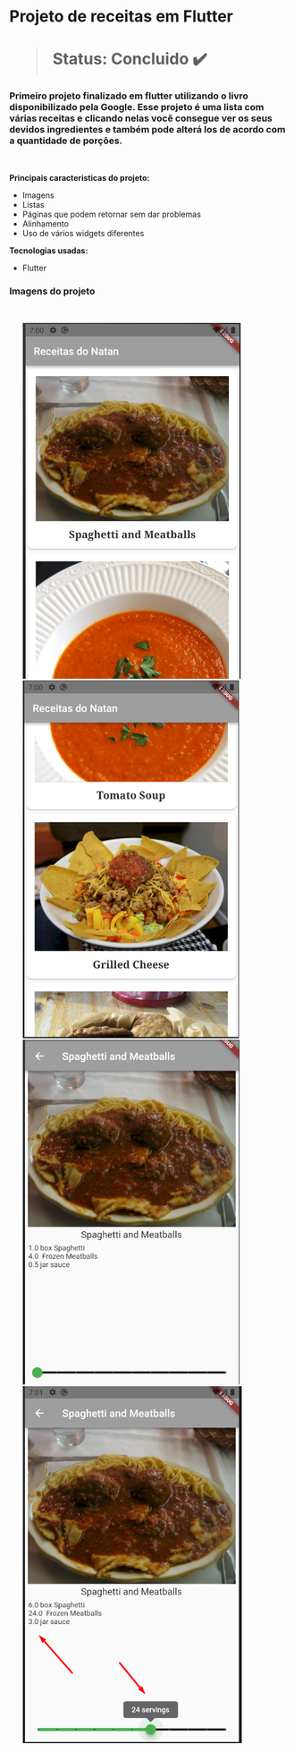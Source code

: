 <h1> Projeto de receitas em Flutter <h1> 

  > Status: Concluido ✔️
  
  ### Primeiro projeto finalizado em flutter utilizando o livro disponibilizado pela Google. Esse projeto é uma lista com várias receitas e clicando nelas você consegue ver os seus devidos ingredientes e também pode alterá los de acordo com a quantidade de porções.
  
  <br>
  
  <strong>Principais caracteristicas do projeto: </strong>
  
  + Imagens
  + Listas 
  + Páginas que podem retornar sem dar problemas
  + Alinhamento 
  + Uso de vários widgets diferentes
  
  <strong>Tecnologias usadas: </strong>
   + Flutter
  
  
   ### Imagens do projeto
  <br>
  
&nbsp;&nbsp;&nbsp;&nbsp;&nbsp;&nbsp;![](assets/inicio.png)
  <br>
&nbsp;&nbsp;&nbsp;&nbsp;&nbsp;&nbsp;![](assets/meio.png) 
  <br>
&nbsp;&nbsp;&nbsp;&nbsp;&nbsp;&nbsp;![](assets/dentro.png)
  <br>
&nbsp;&nbsp;&nbsp;&nbsp;&nbsp;&nbsp;![](assets/dentro(final).png) 
